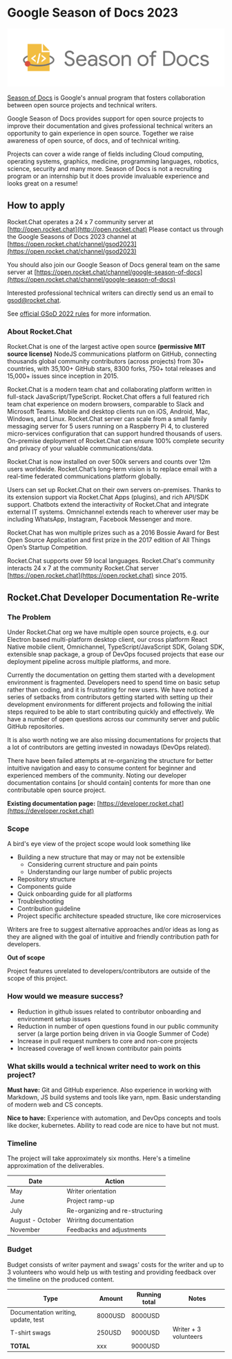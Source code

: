 # Google Season of Docs 2023

[![Google Season of Docs 2019](https://github.com/Sing-Li/bbug/raw/master/images/gsodlogo.png)](https://developers.google.com/season-of-docs/)

[Season of Docs](https://g.co/seasonofdocs) is Google's annual program that fosters collaboration between open source projects and technical writers.

Google Season of Docs provides support for open source projects to improve their documentation and gives professional technical writers an opportunity to gain experience in open source. Together we raise awareness of open source, of docs, and of technical writing.

Projects can cover a wide range of fields including Cloud computing, operating systems, graphics, medicine, programming languages, robotics, science, security and many more. Season of Docs is not a recruiting program or an internship but it does provide invaluable experience and looks great on a resume!

## How to apply

Rocket.Chat operates a 24 x 7 community server at [http://open.rocket.chat](http://open.rocket.chat) Please contact us through the Google Seasons of Docs 2023 channel at [https://open.rocket.chat/channel/gsod2023](https://open.rocket.chat/channel/gsod2023)

You should also join our Google Season of Docs general team on the same server at [https://open.rocket.chat/channel/google-season-of-docs](https://open.rocket.chat/channel/google-season-of-docs)

Interested professional technical writers can directly send us an email to [gsod@rocket.chat](mailto:gsod@rocket.chat).

See [official GSoD 2022 rules](https://developers.google.com/season-of-docs/docs/tech-writer-guide) for more information.

### About Rocket.Chat

Rocket.Chat is one of the largest active open source **(permissive MIT source license)** NodeJS communications platform on GitHub, connecting thousands global community contributors (across projects) from 30+ countries, with 35,100+ GitHub stars, 8300 forks, 750+ total releases and 15,000+ issues since inception in 2015.

Rocket.Chat is a modern team chat and collaborating platform written in full-stack JavaScript/TypeScript. Rocket.Chat offers a full featured rich team chat experience on modern browsers, comparable to Slack and Microsoft Teams. Mobile and desktop clients run on iOS, Android, Mac, Windows, and Linux. Rocket.Chat server can scale from a small family messaging server for 5 users running on a Raspberry Pi 4, to clustered micro-services configuration that can support hundred thousands of users. On-premise deployment of Rocket.Chat can ensure 100% complete security and privacy of your valuable communications/data.

Rocket.Chat is now installed on over 500k servers and counts over 12m users worldwide. Rocket.Chat’s long-term vision is to replace email with a real-time federated communications platform globally.

Users can set up Rocket.Chat on their own servers on-premises. Thanks to its extension support via Rocket.Chat Apps (plugins), and rich API/SDK support. Chatbots extend the interactivity of Rocket.Chat and integrate external IT systems. Omnichannel extends reach to wherever user may be including WhatsApp, Instagram, Facebook Messenger and more.

Rocket.Chat has won multiple prizes such as a 2016 Bossie Award for Best Open Source Application and first prize in the 2017 edition of All Things Open’s Startup Competition.

Rocket.Chat supports over 59 local languages. Rocket.Chat's community interacts 24 x 7 at the community Rocket.Chat server [https://open.rocket.chat](https://open.rocket.chat) since 2015.

## Rocket.Chat Developer Documentation Re-write

### The Problem

Under Rocket.Chat org we have multiple open source projects, e.g. our Electron based multi-platform desktop client, our cross platform React Native mobile client, Omnichannel, TypeScript/JavaScript SDK, Golang SDK, extensible snap package, a group of DevOps focused projects that ease our deployment pipeline across multiple platforms, and more.

Currently the documentation on getting them started with a development environment is fragmented. Developers need to spend time on basic setup rather than coding, and it is frustrating for new users. We have noticed a series of setbacks from contributors getting started with setting up their development environments for different projects and following the initial steps required to be able to start contributing quickly and effectively. We have a number of open questions across our community server and public GitHub repositories.

It is also worth noting we are also missing documentations for projects that a lot of contributors are getting invested in nowadays (DevOps related).&#x20;

There have been failed attempts at re-organizing the structure for better intuitive navigation and easy to consume content for beginner and experienced members of the community. Noting our developer documentation contains \[or should contain] contents for more than one contributable open source project.

**Existing documentation page:** [https://developer.rocket.chat](https://developer.rocket.chat)

### Scope

A bird's eye view of the project scope would look something like

* Building a new structure that may or may not be extensible
  * Considering current structure and pain points
  * Understanding our large number of public projects
* Repository structure
* Components guide
* Quick onboarding guide for all platforms
* Troubleshooting
* Contribution guideline
* Project specific architecture speaded structure, like core microservices

Writers are free to suggest alternative approaches and/or ideas as long as they are aligned with the goal of intuitive and friendly contribution path for developers.

**Out of scope**

Project features unrelated to developers/contributors are outside of the scope of this project.

### How would we measure success?

* Reduction in github issues related to contributor onboarding and environment setup issues
* Reduction in number of open questions found in our public community server (a large portion being driven in via Google Summer of Code)
* Increase in pull request numbers to core and non-core projects
* Increased coverage of well known contributor pain points

### What skills would a technical writer need to work on this project?

**Must have:** Git and GitHub experience. Also experience in working with Markdown, JS build systems and tools like yarn, npm. Basic understanding of modern web and CS concepts.

**Nice to have:** Experience with automation, and DevOps concepts and tools like docker, kubernetes. Ability to read code are nice to have but not must.

### Timeline

The project will take approximately six months. Here's a timeline approximation of the deliverables.

| Date             | Action                           |
| ---------------- | -------------------------------- |
| May              | Writer orientation               |
| June             | Project ramp-up                  |
| July             | Re-organizing and re-structuring |
| August - October | Wriritng documentation           |
| November         | Feedbacks and adjustments        |

### Budget

Budget consists of writer payment and swags' costs for the writer and up to 3 volunteers who would help us with testing and providing feedback over the timeline on the produced content.

| Type                                | Amount  | Running total | Notes                 |
| ----------------------------------- | ------- | ------------- | --------------------- |
| Documentation writing, update, test | 8000USD | 8000USD       |                       |
| T-shirt swags                       | 250USD  | 9000USD       | Writer + 3 volunteers |
| **TOTAL**                           | xxx     | 9000USD       |                       |
